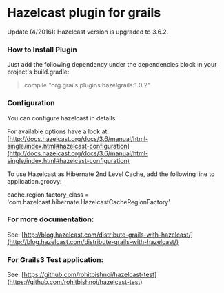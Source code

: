 # Hazelcast plugin for grails

Update (4/2016): Hazelcast version is upgraded to 3.6.2.

### How to Install Plugin

Just add the following dependency under the dependencies block in your project's build.gradle:

> compile "org.grails.plugins:hazelgrails:1.0.2"

### Configuration

You can configure hazelcast in details:


For available options have a look at:
[http://docs.hazelcast.org/docs/3.6/manual/html-single/index.html#hazelcast-configuration](http://docs.hazelcast.org/docs/3.6/manual/html-single/index.html#hazelcast-configuration)


To use Hazelcast as Hibernate 2nd Level Cache, add the following line to application.groovy:

cache.region.factory_class = 'com.hazelcast.hibernate.HazelcastCacheRegionFactory'

### For more documentation:
See:
[http://blog.hazelcast.com/distribute-grails-with-hazelcast/](http://blog.hazelcast.com/distribute-grails-with-hazelcast/)

### For Grails3 Test application:
See:
[https://github.com/rohitbishnoi/hazelcast-test] (https://github.com/rohitbishnoi/hazelcast-test)
